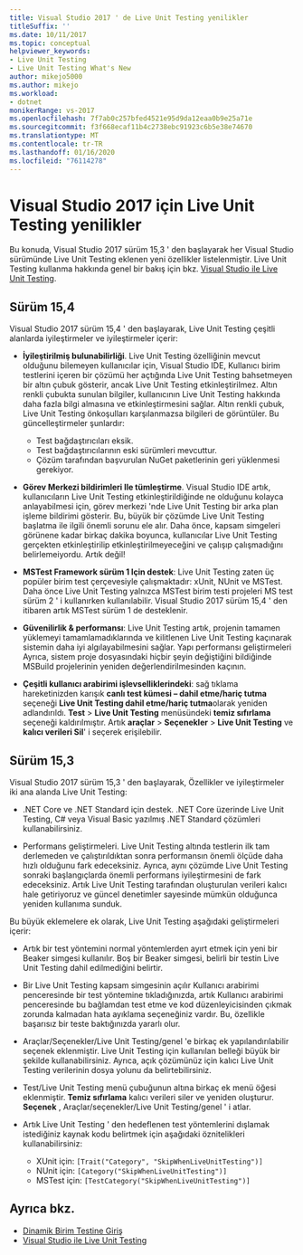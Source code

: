 ```yaml
---
title: Visual Studio 2017 ' de Live Unit Testing yenilikler
titleSuffix: ''
ms.date: 10/11/2017
ms.topic: conceptual
helpviewer_keywords:
- Live Unit Testing
- Live Unit Testing What's New
author: mikejo5000
ms.author: mikejo
ms.workload:
- dotnet
monikerRange: vs-2017
ms.openlocfilehash: 7f7ab0c257bfed4521e95d9da12eaa0b9e25a71e
ms.sourcegitcommit: f3f668ecaf11b4c2738ebc91923c6b5e38e74670
ms.translationtype: MT
ms.contentlocale: tr-TR
ms.lasthandoff: 01/16/2020
ms.locfileid: "76114278"
---
```

# <a name="whats-new-in-live-unit-testing-for-visual-studio-2017"></a>Visual Studio 2017 için Live Unit Testing yenilikler

Bu konuda, Visual Studio 2017 sürüm 15,3 ' den başlayarak her Visual Studio sürümünde Live Unit Testing eklenen yeni özellikler listelenmiştir. Live Unit Testing kullanma hakkında genel bir bakış için bkz. [Visual Studio ile Live Unit Testing](live-unit-testing.md).

## <a name="version-154"></a>Sürüm 15,4

Visual Studio 2017 sürüm 15,4 ' den başlayarak, Live Unit Testing çeşitli alanlarda iyileştirmeler ve iyileştirmeler içerir:

- **İyileştirilmiş bulunabilirliği**. Live Unit Testing özelliğinin mevcut olduğunu bilemeyen kullanıcılar için, Visual Studio IDE, Kullanıcı birim testlerini içeren bir çözümü her açtığında Live Unit Testing bahsetmeyen bir altın çubuk gösterir, ancak Live Unit Testing etkinleştirilmez. Altın renkli çubukta sunulan bilgiler, kullanıcının Live Unit Testing hakkında daha fazla bilgi almasına ve etkinleştirmesini sağlar. Altın renkli çubuk, Live Unit Testing önkoşulları karşılanmazsa bilgileri de görüntüler. Bu güncelleştirmeler şunlardır:

  - Test bağdaştırıcıları eksik.
  - Test bağdaştırıcılarının eski sürümleri mevcuttur.
  - Çözüm tarafından başvurulan NuGet paketlerinin geri yüklenmesi gerekiyor.

- **Görev Merkezi bildirimleri Ile tümleştirme**. Visual Studio IDE artık, kullanıcıların Live Unit Testing etkinleştirildiğinde ne olduğunu kolayca anlayabilmesi için, görev merkezi 'nde Live Unit Testing bir arka plan işleme bildirimi gösterir. Bu, büyük bir çözümde Live Unit Testing başlatma ile ilgili önemli sorunu ele alır. Daha önce, kapsam simgeleri görünene kadar birkaç dakika boyunca, kullanıcılar Live Unit Testing gerçekten etkinleştirilip etkinleştirilmeyeceğini ve çalışıp çalışmadığını belirlemeiyordu. Artık değil!

- **MSTest Framework sürüm 1 Için destek**: Live Unit Testing zaten üç popüler birim test çerçevesiyle çalışmaktadır: xUnit, NUnit ve MSTest. Daha önce Live Unit Testing yalnızca MSTest birim testi projeleri MS test sürüm 2 ' i kullanırken kullanılabilir. Visual Studio 2017 sürüm 15,4 ' den itibaren artık MSTest sürüm 1 de desteklenir.

- **Güvenilirlik & performansı**: Live Unit Testing artık, projenin tamamen yüklemeyi tamamlamadıklarında ve kilitlenen Live Unit Testing kaçınarak sistemin daha iyi algılayabilmesini sağlar. Yapı performansı geliştirmeleri Ayrıca, sistem proje dosyasındaki hiçbir şeyin değiştiğini bildiğinde MSBuild projelerinin yeniden değerlendirilmesinden kaçının.

- **Çeşitli kullanıcı arabirimi işlevselliklerindeki**: sağ tıklama hareketinizden karışık **canlı test kümesi – dahil etme/hariç tutma** seçeneği **Live Unit Testing dahil etme/hariç tutma**olarak yeniden adlandırıldı. **Test** > **Live Unit Testing** menüsündeki **temiz sıfırlama** seçeneği kaldırılmıştır. Artık **araçlar** > **Seçenekler** > **Live Unit Testing** ve **kalıcı verileri Sil**' i seçerek erişilebilir.

## <a name="version-153"></a>Sürüm 15,3

Visual Studio 2017 sürüm 15,3 ' den başlayarak, Özellikler ve iyileştirmeler iki ana alanda Live Unit Testing:

- .NET Core ve .NET Standard için destek. .NET Core üzerinde Live Unit Testing, C# veya Visual Basic yazılmış .NET Standard çözümleri kullanabilirsiniz.

- Performans geliştirmeleri. Live Unit Testing altında testlerin ilk tam derlemeden ve çalıştırıldıktan sonra performansın önemli ölçüde daha hızlı olduğunu fark edeceksiniz. Ayrıca, aynı çözümde Live Unit Testing sonraki başlangıçlarda önemli performans iyileştirmesini de fark edeceksiniz. Artık Live Unit Testing tarafından oluşturulan verileri kalıcı hale getiriyoruz ve güncel denetimler sayesinde mümkün olduğunca yeniden kullanıma sunduk.

Bu büyük eklemelere ek olarak, Live Unit Testing aşağıdaki geliştirmeleri içerir:

- Artık bir test yöntemini normal yöntemlerden ayırt etmek için yeni bir Beaker simgesi kullanılır. Boş bir Beaker simgesi, belirli bir testin Live Unit Testing dahil edilmediğini belirtir.

- Bir Live Unit Testing kapsam simgesinin açılır Kullanıcı arabirimi penceresinde bir test yöntemine tıkladığınızda, artık Kullanıcı arabirimi penceresinde bu bağlamdan test etme ve kod düzenleyicisinden çıkmak zorunda kalmadan hata ayıklama seçeneğiniz vardır. Bu, özellikle başarısız bir teste baktığınızda yararlı olur.

- Araçlar/Seçenekler/Live Unit Testing/genel 'e birkaç ek yapılandırılabilir seçenek eklenmiştir. Live Unit Testing için kullanılan belleği büyük bir şekilde kullanabilirsiniz. Ayrıca, açık çözümünüz için kalıcı Live Unit Testing verilerinin dosya yolunu da belirtebilirsiniz.

- Test/Live Unit Testing menü çubuğunun altına birkaç ek menü öğesi eklenmiştir. **Temiz sıfırlama** kalıcı verileri siler ve yeniden oluşturur. **Seçenek** , Araçlar/seçenekler/Live Unit Testing/genel ' i atlar.

- Artık Live Unit Testing ' den hedeflenen test yöntemlerini dışlamak istediğiniz kaynak kodu belirtmek için aşağıdaki öznitelikleri kullanabilirsiniz:

  - XUnit için: `[Trait("Category", "SkipWhenLiveUnitTesting")]`
  - NUnit için: `[Category("SkipWhenLiveUnitTesting")]`
  - MSTest için: `[TestCategory("SkipWhenLiveUnitTesting")]`

## <a name="see-also"></a>Ayrıca bkz.

- [Dinamik Birim Testine Giriş](live-unit-testing-intro.md)
- [Visual Studio ile Live Unit Testing](live-unit-testing.md)
